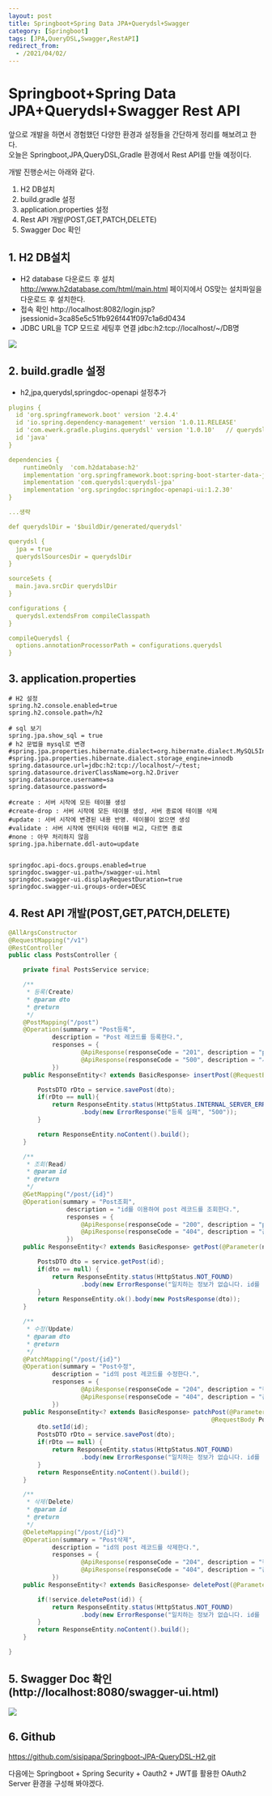 ```yaml
---
layout: post
title: Springboot+Spring Data JPA+Querydsl+Swagger
category: [Springboot]
tags: [JPA,QueryDSL,Swagger,RestAPI]
redirect_from:
  - /2021/04/02/
---
```


# Springboot+Spring Data JPA+Querydsl+Swagger Rest API  

앞으로 개발을 하면서 경험했던 다양한 환경과 설정들을 간단하게 정리를 해보려고 한다.  
오늘은 Springboot,JPA,QueryDSL,Gradle 환경에서 Rest API를 만들 예정이다.  

개발 진행순서는 아래와 같다.
1. H2 DB설치
2. build.gradle 설정
3. application.properties 설정
4. Rest API 개발(POST,GET,PATCH,DELETE)
5. Swagger Doc 확인

## 1. H2 DB설치  
- H2 database 다운로드 후 설치  
  http://www.h2database.com/html/main.html 페이지에서 OS맞는 설치파일을 다운로드 후 설치한다.
- 접속 확인
  http://localhost:8082/login.jsp?jsessionid=3ca85e5c51fb926f441f097c1a6d0434  
- JDBC URL을 TCP 모드로 세팅후 연결
  jdbc:h2:tcp://localhost/~/DB명

<img src="https://sisipapa.github.io/assets/images/posts/2021-04-02-h2.PNG" >   

## 2. build.gradle 설정  
- h2,jpa,querydsl,springdoc-openapi 설정추가  
```yaml
plugins {
  id 'org.springframework.boot' version '2.4.4'
  id 'io.spring.dependency-management' version '1.0.11.RELEASE'
  id 'com.ewerk.gradle.plugins.querydsl' version '1.0.10'   // querydsl 설정 추가
  id 'java'
}

dependencies {
    runtimeOnly  'com.h2database:h2'                                        // H2 DB설정
    implementation 'org.springframework.boot:spring-boot-starter-data-jpa'  // spring data JPA
    implementation 'com.querydsl:querydsl-jpa'                              // querydsl 설정
    implementation 'org.springdoc:springdoc-openapi-ui:1.2.30'              // openapi
}

...생략

def querydslDir = '$buildDir/generated/querydsl'

querydsl {
  jpa = true
  querydslSourcesDir = querydslDir
}

sourceSets {
  main.java.srcDir querydslDir
}

configurations {
  querydsl.extendsFrom compileClasspath
}

compileQuerydsl {
  options.annotationProcessorPath = configurations.querydsl
}
```  

## 3. application.properties   
```properties
# H2 설정
spring.h2.console.enabled=true
spring.h2.console.path=/h2

# sql 보기
spring.jpa.show_sql = true
# h2 문법을 mysql로 변경
#spring.jpa.properties.hibernate.dialect=org.hibernate.dialect.MySQL5InnoDBDialect
#spring.jpa.properties.hibernate.dialect.storage_engine=innodb
spring.datasource.url=jdbc:h2:tcp://localhost/~/test;
spring.datasource.driverClassName=org.h2.Driver
spring.datasource.username=sa
spring.datasource.password=

#create : 서버 시작에 모든 테이블 생성
#create-drop : 서버 시작에 모든 테이블 생성, 서버 종료에 테이블 삭제
#update : 서버 시작에 변경된 내용 반영. 테이블이 없으면 생성
#validate : 서버 시작에 엔티티와 테이블 비교, 다르면 종료
#none : 아무 처리하지 않음
spring.jpa.hibernate.ddl-auto=update


springdoc.api-docs.groups.enabled=true
springdoc.swagger-ui.path=/swagger-ui.html
springdoc.swagger-ui.displayRequestDuration=true
springdoc.swagger-ui.groups-order=DESC
```

## 4. Rest API 개발(POST,GET,PATCH,DELETE)
```java
@AllArgsConstructor
@RequestMapping("/v1")
@RestController
public class PostsController {

    private final PostsService service;

    /**
     * 등록(Create)
     * @param dto
     * @return
     */
    @PostMapping("/post")
    @Operation(summary = "Post등록",
            description = "Post 레코드를 등록한다.",
            responses = {
                    @ApiResponse(responseCode = "201", description = "post 등록 성공", content = @Content(schema = @Schema(implementation = PostsDTO.class))),
                    @ApiResponse(responseCode = "500", description = "서버오류", content = @Content(schema = @Schema(implementation = ErrorResponse.class)))
            })
    public ResponseEntity<? extends BasicResponse> insertPost(@RequestBody PostsDTO dto) {

        PostsDTO rDto = service.savePost(dto);
        if(rDto == null){
            return ResponseEntity.status(HttpStatus.INTERNAL_SERVER_ERROR)
                    .body(new ErrorResponse("등록 실패", "500"));
        }

        return ResponseEntity.noContent().build();
    }

    /**
     * 조회(Read)
     * @param id
     * @return
     */
    @GetMapping("/post/{id}")
    @Operation(summary = "Post조회",
                description = "id를 이용하여 post 레코드를 조회한다.",
                responses = {
                    @ApiResponse(responseCode = "200", description = "post 조회 성공", content = @Content(schema = @Schema(implementation = PostsDTO.class))),
                    @ApiResponse(responseCode = "404", description = "존재하지 않는 리소스 접근", content = @Content(schema = @Schema(implementation = ErrorResponse.class)))
                })
    public ResponseEntity<? extends BasicResponse> getPost(@Parameter(name = "id", description = "post 의 id", in = ParameterIn.PATH) @PathVariable Long id) {

        PostsDTO dto = service.getPost(id);
        if(dto == null) {
            return ResponseEntity.status(HttpStatus.NOT_FOUND)
                    .body(new ErrorResponse("일치하는 정보가 없습니다. id를 확인해주세요."));
        }
        return ResponseEntity.ok().body(new PostsResponse(dto));
    }

    /**
     * 수정(Update)
     * @param dto
     * @return
     */
    @PatchMapping("/post/{id}")
    @Operation(summary = "Post수정",
            description = "id의 post 레코드를 수정한다.",
            responses = {
                    @ApiResponse(responseCode = "204", description = "컨텐츠 없음", content = @Content(schema = @Schema(implementation = PostsDTO.class))),
                    @ApiResponse(responseCode = "404", description = "존재하지 않는 리소스 접근", content = @Content(schema = @Schema(implementation = ErrorResponse.class)))
            })
    public ResponseEntity<? extends BasicResponse> patchPost(@Parameter(name = "id", description = "post 의 id", in = ParameterIn.PATH) @PathVariable Long id,
                                                        @RequestBody PostsDTO dto) {
        dto.setId(id);
        PostsDTO rDto = service.savePost(dto);
        if(rDto == null) {
            return ResponseEntity.status(HttpStatus.NOT_FOUND)
                    .body(new ErrorResponse("일치하는 정보가 없습니다. id를 확인해주세요."));
        }
        return ResponseEntity.noContent().build();
    }

    /**
     * 삭제(Delete)
     * @param id
     * @return
     */
    @DeleteMapping("/post/{id}")
    @Operation(summary = "Post삭제",
            description = "id의 post 레코드를 삭제한다.",
            responses = {
                    @ApiResponse(responseCode = "204", description = "컨텐츠 없음", content = @Content(schema = @Schema(implementation = PostsDTO.class))),
                    @ApiResponse(responseCode = "404", description = "존재하지 않는 리소스 접근", content = @Content(schema = @Schema(implementation = ErrorResponse.class)))
            })
    public ResponseEntity<? extends BasicResponse> deletePost(@Parameter(name = "id", description = "post 의 id", in = ParameterIn.PATH) @PathVariable Long id) {

        if(!service.deletePost(id)) {
            return ResponseEntity.status(HttpStatus.NOT_FOUND)
                    .body(new ErrorResponse("일치하는 정보가 없습니다. id를 확인해주세요."));
        }
        return ResponseEntity.noContent().build();
    }

}
```
## 5. Swagger Doc 확인(http://localhost:8080/swagger-ui.html)  
<img src="https://sisipapa.github.io/assets/images/posts/2021-04-02-main.PNG" >

## 6. Github  
<https://github.com/sisipapa/Springboot-JPA-QueryDSL-H2.git>


다음에는 Springboot + Spring Security + Oauth2 + JWT를 활용한 OAuth2 Server 환경을 구성해 봐야겠다.

